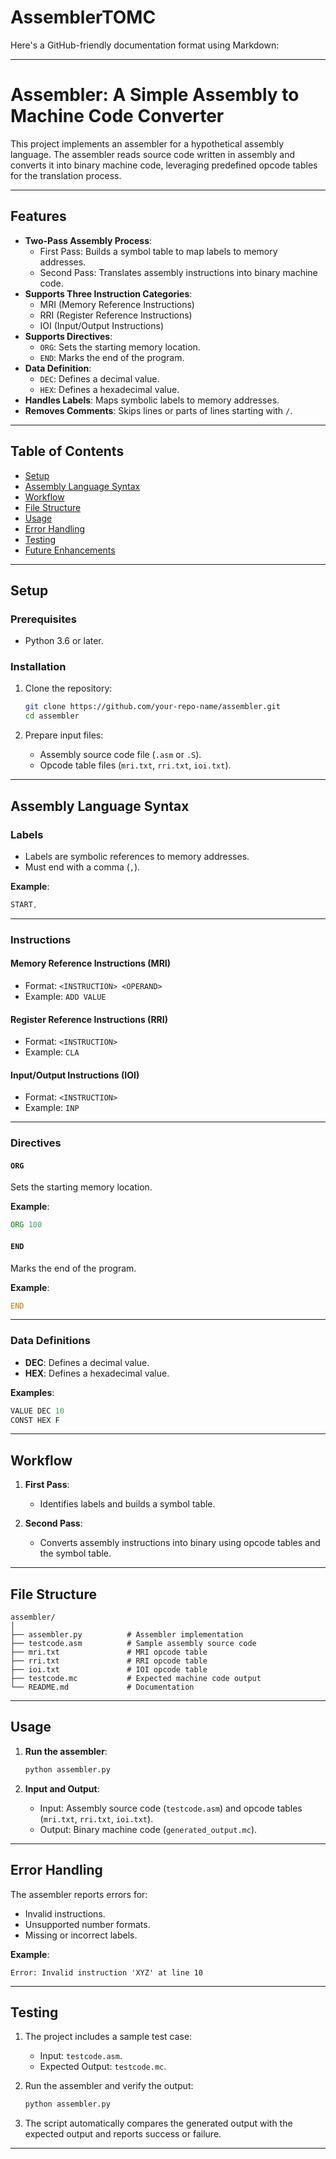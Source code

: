 # AssemblerTOMC

Here's a GitHub-friendly documentation format using Markdown:

---

# Assembler: A Simple Assembly to Machine Code Converter

This project implements an assembler for a hypothetical assembly language. The assembler reads source code written in assembly and converts it into binary machine code, leveraging predefined opcode tables for the translation process.

---

## Features

- **Two-Pass Assembly Process**:
  - First Pass: Builds a symbol table to map labels to memory addresses.
  - Second Pass: Translates assembly instructions into binary machine code.
- **Supports Three Instruction Categories**:
  - MRI (Memory Reference Instructions)
  - RRI (Register Reference Instructions)
  - IOI (Input/Output Instructions)
- **Supports Directives**:
  - `ORG`: Sets the starting memory location.
  - `END`: Marks the end of the program.
- **Data Definition**:
  - `DEC`: Defines a decimal value.
  - `HEX`: Defines a hexadecimal value.
- **Handles Labels**: Maps symbolic labels to memory addresses.
- **Removes Comments**: Skips lines or parts of lines starting with `/`.

---

## Table of Contents

- [Setup](#setup)
- [Assembly Language Syntax](#assembly-language-syntax)
- [Workflow](#workflow)
- [File Structure](#file-structure)
- [Usage](#usage)
- [Error Handling](#error-handling)
- [Testing](#testing)
- [Future Enhancements](#future-enhancements)

---

## Setup

### Prerequisites

- Python 3.6 or later.

### Installation

1. Clone the repository:
   ```bash
   git clone https://github.com/your-repo-name/assembler.git
   cd assembler
   ```

2. Prepare input files:
   - Assembly source code file (`.asm` or `.S`).
   - Opcode table files (`mri.txt`, `rri.txt`, `ioi.txt`).

---

## Assembly Language Syntax

### Labels

- Labels are symbolic references to memory addresses.
- Must end with a comma (`,`).

**Example**:
```asm
START,
```

---

### Instructions

#### Memory Reference Instructions (MRI)

- Format: `<INSTRUCTION> <OPERAND>`
- Example: `ADD VALUE`

#### Register Reference Instructions (RRI)

- Format: `<INSTRUCTION>`
- Example: `CLA`

#### Input/Output Instructions (IOI)

- Format: `<INSTRUCTION>`
- Example: `INP`

---

### Directives

#### `ORG`
Sets the starting memory location.

**Example**:
```asm
ORG 100
```

#### `END`
Marks the end of the program.

**Example**:
```asm
END
```

---

### Data Definitions

- **DEC**: Defines a decimal value.
- **HEX**: Defines a hexadecimal value.

**Examples**:
```asm
VALUE DEC 10
CONST HEX F
```

---

## Workflow

1. **First Pass**:
   - Identifies labels and builds a symbol table.

2. **Second Pass**:
   - Converts assembly instructions into binary using opcode tables and the symbol table.

---

## File Structure

```
assembler/
│
├── assembler.py          # Assembler implementation
├── testcode.asm          # Sample assembly source code
├── mri.txt               # MRI opcode table
├── rri.txt               # RRI opcode table
├── ioi.txt               # IOI opcode table
├── testcode.mc           # Expected machine code output
└── README.md             # Documentation
```

---

## Usage

1. **Run the assembler**:
   ```bash
   python assembler.py
   ```

2. **Input and Output**:
   - Input: Assembly source code (`testcode.asm`) and opcode tables (`mri.txt`, `rri.txt`, `ioi.txt`).
   - Output: Binary machine code (`generated_output.mc`).

---

## Error Handling

The assembler reports errors for:

- Invalid instructions.
- Unsupported number formats.
- Missing or incorrect labels.

**Example**:
```
Error: Invalid instruction 'XYZ' at line 10
```

---

## Testing

1. The project includes a sample test case:
   - Input: `testcode.asm`.
   - Expected Output: `testcode.mc`.

2. Run the assembler and verify the output:
   ```bash
   python assembler.py
   ```

3. The script automatically compares the generated output with the expected output and reports success or failure.

---
